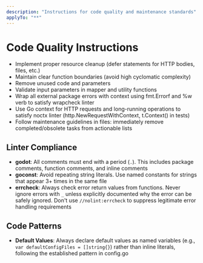 ```yaml
---
description: "Instructions for code quality and maintenance standards"
applyTo: "**"
---
```

# Code Quality Instructions

- Implement proper resource cleanup (defer statements for HTTP bodies, files, etc.)
- Maintain clear function boundaries (avoid high cyclomatic complexity)
- Remove unused code and parameters
- Validate input parameters in mapper and utility functions
- Wrap all external package errors with context using fmt.Errorf and %w verb to satisfy wrapcheck linter
- Use Go context for HTTP requests and long-running operations to satisfy noctx linter (http.NewRequestWithContext, t.Context() in tests)
- Follow maintenance guidelines in files: immediately remove completed/obsolete tasks from actionable lists

## Linter Compliance

- **godot**: All comments must end with a period (`.`). This includes package comments, function comments, and inline comments
- **goconst**: Avoid repeating string literals. Use named constants for strings that appear 3+ times in the same file
- **errcheck**: Always check error return values from functions. Never ignore errors with `_` unless explicitly documented why the error can be safely ignored. Don't use `//nolint:errcheck` to suppress legitimate error handling requirements

## Code Patterns

- **Default Values**: Always declare default values as named variables (e.g., `var defaultConfigFiles = []string{}`) rather than inline literals, following the established pattern in config.go
